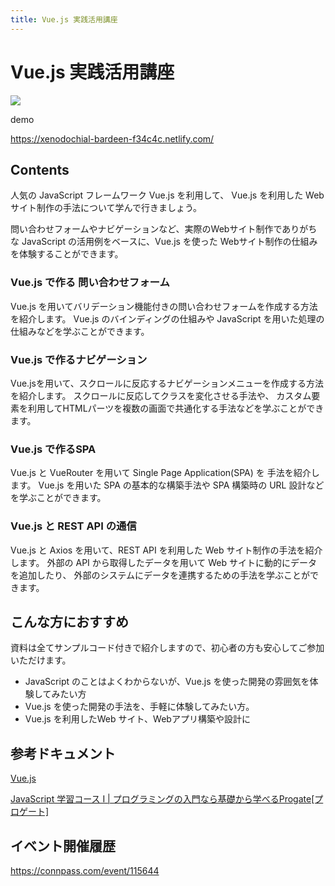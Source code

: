 ```yaml
---
title: Vue.js 実践活用講座
---
```

# Vue.js 実践活用講座

![](/images/leccafe.png)

demo

https://xenodochial-bardeen-f34c4c.netlify.com/


## Contents

人気の JavaScript フレームワーク Vue.js を利用して、
Vue.js を利用した Web サイト制作の手法について学んで行きましょう。

問い合わせフォームやナビゲーションなど、実際のWebサイト制作でありがちな
JavaScript の活用例をベースに、Vue.js を使った Webサイト制作の仕組みを体験することができます。

### Vue.js で作る 問い合わせフォーム

Vue.js を用いてバリデーション機能付きの問い合わせフォームを作成する方法を紹介します。
Vue.js のバインディングの仕組みや JavaScript を用いた処理の仕組みなどを学ぶことができます。

### Vue.js で作るナビゲーション

Vue.jsを用いて、スクロールに反応するナビゲーションメニューを作成する方法を紹介します。
スクロールに反応してクラスを変化させる手法や、
カスタム要素を利用してHTMLパーツを複数の画面で共通化する手法などを学ぶことができます。

### Vue.js で作るSPA 

Vue.js と VueRouter を用いて Single Page Application(SPA) を 手法を紹介します。
Vue.js を用いた SPA の基本的な構築手法や SPA 構築時の URL 設計などを学ぶことができます。

### Vue.js と REST API の通信

Vue.js と Axios を用いて、REST API を利用した Web サイト制作の手法を紹介します。
外部の API から取得したデータを用いて Web サイトに動的にデータを追加したり、
外部のシステムにデータを連携するための手法を学ぶことができます。

## こんな方におすすめ

資料は全てサンプルコード付きで紹介しますので、初心者の方も安心してご参加いただけます。

- JavaScript のことはよくわからないが、Vue.js を使った開発の雰囲気を体験してみたい方
- Vue.js を使った開発の手法を、手軽に体験してみたい方。
- Vue.js を利用したWeb サイト、Webアプリ構築や設計に

## 参考ドキュメント

[Vue\.js](https://jp.vuejs.org/index.html)

[JavaScript 学習コース Ⅰ \| プログラミングの入門なら基礎から学べるProgate\[プロゲート\]](https://prog-8.com/lessons/es6/study/1)

## イベント開催履歴

https://connpass.com/event/115644
